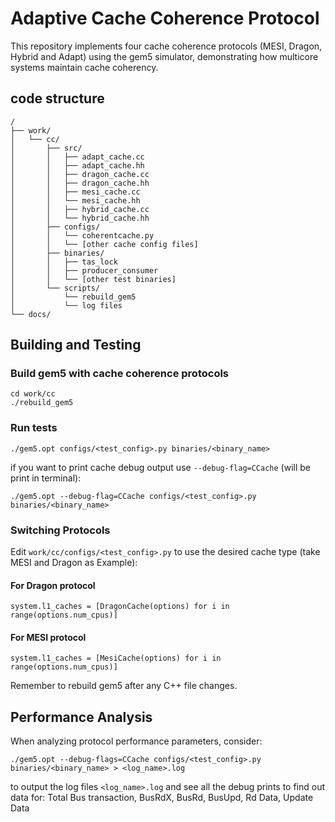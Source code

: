 # Adaptive Cache Coherence Protocol

This repository implements four cache coherence protocols (MESI, Dragon, Hybrid and Adapt) using the gem5 simulator, demonstrating how multicore systems maintain cache coherency.
## code structure
    /
    ├── work/
    │   └── cc/
    │       ├── src/
    │       │   ├── adapt_cache.cc
    │       │   ├── adapt_cache.hh
    │       │   ├── dragon_cache.cc
    │       │   ├── dragon_cache.hh
    │       │   ├── mesi_cache.cc
    │       │   └── mesi_cache.hh
    │       │   ├── hybrid_cache.cc
    │       │   └── hybrid_cache.hh
    │       ├── configs/
    │       │   └── coherentcache.py
    │       │   └── [other cache config files]
    │       ├── binaries/
    │       │   ├── tas_lock
    │       │   ├── producer_consumer
    │       │   └── [other test binaries]
    │       └── scripts/
    │           └── rebuild_gem5
    │           └── log files
    └── docs/

## Building and Testing
### Build gem5 with cache coherence protocols
```
cd work/cc
./rebuild_gem5
```

### Run tests 
```
./gem5.opt configs/<test_config>.py binaries/<binary_name>
```
if you want to print cache debug output use ```--debug-flag=CCache``` (will be print in terminal):
```
./gem5.opt --debug-flag=CCache configs/<test_config>.py binaries/<binary_name>
```

### Switching Protocols

Edit ```work/cc/configs/<test_config>.py``` to use the desired cache type (take MESI and Dragon as Example):

#### For Dragon protocol
```
system.l1_caches = [DragonCache(options) for i in range(options.num_cpus)]
```
#### For MESI protocol
```
system.l1_caches = [MesiCache(options) for i in range(options.num_cpus)]
```
Remember to rebuild gem5 after any C++ file changes.

## Performance Analysis

When analyzing protocol performance parameters, consider:
```
./gem5.opt --debug-flags=CCache configs/<test_config>.py binaries/<binary_name> > <log_name>.log
```
to output the log files ```<log_name>.log``` and see all the debug prints to find out data for: Total Bus transaction,	BusRdX,	BusRd,	BusUpd,	Rd Data,	Update Data

